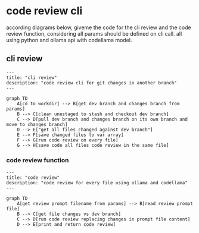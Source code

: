 # code review cli

according diagrams below, giveme the code for the cli review and the code review function, considering all params should be defined on cli call. all using python and ollama api with codellama model.

## cli review

```mermaid
---
title: "cli review"
description: "code review cli for git changes in another branch"
---

graph TD
    A[cd to workdir] --> B[get dev branch and changes branch from params]
    B --> C[clean unestaged to stash and checkout dev branch]
    C --> D[pull dev branch and changes branch on its own branch and move to changes branch] 
    D --> E["get all files changed against dev branch"] 
    E --> F[save changed files to var array]
    F --> G[run code review on every file]
    G --> H[save code all files code review in the same file]
```

### code review function

```mermaid
---
title: "code review"
description: "code review for every file using ollama and codellama"
---

graph TD
    A[get review prompt filename from params] --> B[read review prompt file]
    B --> C[get file changes vs dev branch]
    C --> D[run code review replacing changes in prompt file content]
    D --> E[print and return code review]
```